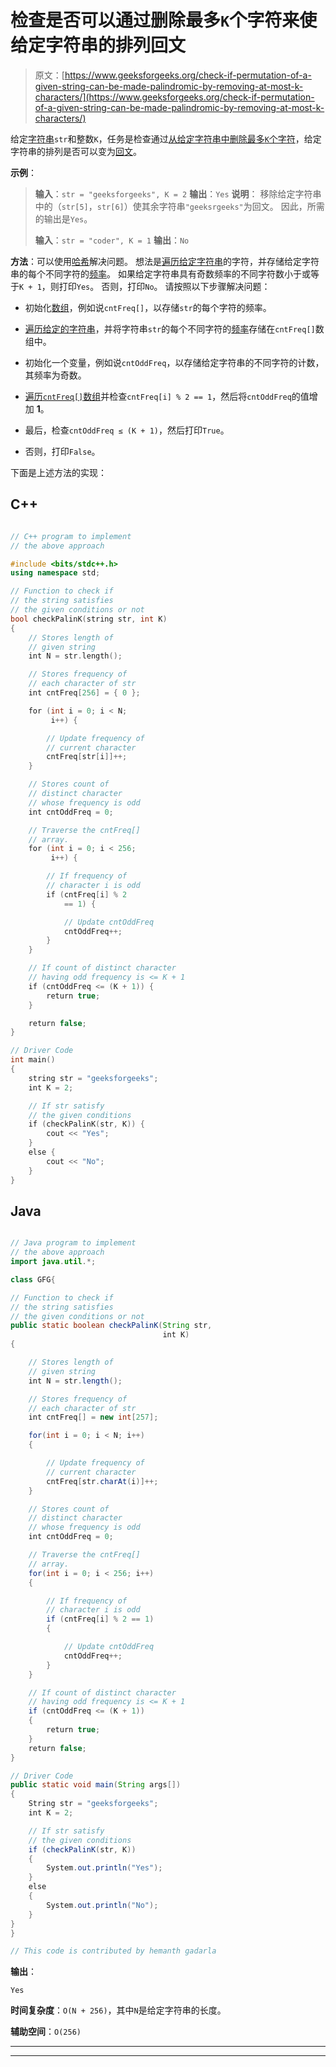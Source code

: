 # 检查是否可以通过删除最多`K`个字符来使给定字符串的排列回文

> 原文：[https://www.geeksforgeeks.org/check-if-permutation-of-a-given-string-can-be-made-palindromic-by-removing-at-most-k-characters/](https://www.geeksforgeeks.org/check-if-permutation-of-a-given-string-can-be-made-palindromic-by-removing-at-most-k-characters/)

给定[字符串](https://www.geeksforgeeks.org/string-data-structure/)`str`和整数`K`，任务是检查通过[从给定字符串中删除最多`K`个字符](https://www.geeksforgeeks.org/write-a-c-program-to-print-all-permutations-of-a-given-string/)，给定字符串的排列是否可以变为[回文](https://www.geeksforgeeks.org/c-program-check-given-string-palindrome/)。

**示例**：

> **输入**：`str = "geeksforgeeks", K = 2`
> **输出**：`Yes`
> **说明**：
> 移除给定字符串中的（`str[5]`，`str[6]`）使其余字符串`"geeksrgeeks"`为回文。 因此，所需的输出是`Yes`。
> 
> **输入**：`str = "coder", K = 1`
> **输出**：`No`

**方法**：可以使用[哈希](https://www.geeksforgeeks.org/hashing-data-structure/)解决问题。 想法是[遍历给定字符串](https://www.geeksforgeeks.org/iterate-over-characters-of-a-string-in-python/)的字符，并存储给定字符串的每个不同字符的[频率](https://www.geeksforgeeks.org/print-characters-frequencies-order-occurrence/)。 如果给定字符串具有奇数频率的不同字符数小于或等于`K + 1`，则打印`Yes`。 否则，打印`No`。 请按照以下步骤解决问题：

*   初始化[数组](https://www.geeksforgeeks.org/array-data-structure/)，例如说`cntFreq[]`，以存储`str`的每个字符的频率。

*   [遍历给定的字符串](https://www.geeksforgeeks.org/strings-in-c-2/)，并将字符串`str`的每个不同字符的[频率](https://www.geeksforgeeks.org/frequency-of-each-character-in-a-string-using-unordered_map-in-c/)存储在`cntFreq[]`数组中。

*   初始化一个变量，例如说`cntOddFreq`，以存储给定字符串的不同字符的计数，其频率为奇数。

*   [遍历`cntFreq[]`数组](https://www.geeksforgeeks.org/c-program-to-traverse-an-array/)并检查`cntFreq[i] % 2 == 1`，然后将`cntOddFreq`的值增加 **1**。

*   最后，检查`cntOddFreq ≤ (K + 1)`，然后打印`True`。

*   否则，打印`False`。

下面是上述方法的实现：

## C++

```cpp

// C++ program to implement 
// the above approach 

#include <bits/stdc++.h> 
using namespace std; 

// Function to check if 
// the string satisfies 
// the given conditions or not 
bool checkPalinK(string str, int K) 
{ 
    // Stores length of 
    // given string 
    int N = str.length(); 

    // Stores frequency of 
    // each character of str 
    int cntFreq[256] = { 0 }; 

    for (int i = 0; i < N; 
         i++) { 

        // Update frequency of 
        // current character 
        cntFreq[str[i]]++; 
    } 

    // Stores count of 
    // distinct character 
    // whose frequency is odd 
    int cntOddFreq = 0; 

    // Traverse the cntFreq[] 
    // array. 
    for (int i = 0; i < 256; 
         i++) { 

        // If frequency of 
        // character i is odd 
        if (cntFreq[i] % 2 
            == 1) { 

            // Update cntOddFreq 
            cntOddFreq++; 
        } 
    } 

    // If count of distinct character 
    // having odd frequency is <= K + 1 
    if (cntOddFreq <= (K + 1)) { 
        return true; 
    } 

    return false; 
} 

// Driver Code 
int main() 
{ 
    string str = "geeksforgeeks"; 
    int K = 2; 

    // If str satisfy 
    // the given conditions 
    if (checkPalinK(str, K)) { 
        cout << "Yes"; 
    } 
    else { 
        cout << "No"; 
    } 
} 

```

## Java

```java

// Java program to implement  
// the above approach  
import java.util.*; 

class GFG{ 

// Function to check if 
// the string satisfies 
// the given conditions or not 
public static boolean checkPalinK(String str,  
                                  int K) 
{ 

    // Stores length of 
    // given string 
    int N = str.length(); 

    // Stores frequency of 
    // each character of str 
    int cntFreq[] = new int[257]; 

    for(int i = 0; i < N; i++) 
    { 

        // Update frequency of 
        // current character 
        cntFreq[str.charAt(i)]++; 
    } 

    // Stores count of 
    // distinct character 
    // whose frequency is odd 
    int cntOddFreq = 0; 

    // Traverse the cntFreq[] 
    // array. 
    for(int i = 0; i < 256; i++)  
    { 

        // If frequency of 
        // character i is odd 
        if (cntFreq[i] % 2 == 1) 
        { 

            // Update cntOddFreq 
            cntOddFreq++; 
        } 
    } 

    // If count of distinct character 
    // having odd frequency is <= K + 1 
    if (cntOddFreq <= (K + 1)) 
    { 
        return true; 
    } 
    return false; 
} 

// Driver Code 
public static void main(String args[]) 
{ 
    String str = "geeksforgeeks"; 
    int K = 2; 

    // If str satisfy 
    // the given conditions 
    if (checkPalinK(str, K))  
    { 
        System.out.println("Yes"); 
    } 
    else 
    { 
        System.out.println("No"); 
    } 
} 
} 

// This code is contributed by hemanth gadarla

```

**输出**： 

```
Yes

```

**时间复杂度**：`O(N + 256)`，其中`N`是给定字符串的长度。

**辅助空间**：`O(256)`



* * *

* * *



